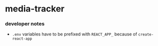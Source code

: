 # media-tracker

### developer notes

- `.env` variables have to be prefixed with `REACT_APP_` because of `create-react-app`
